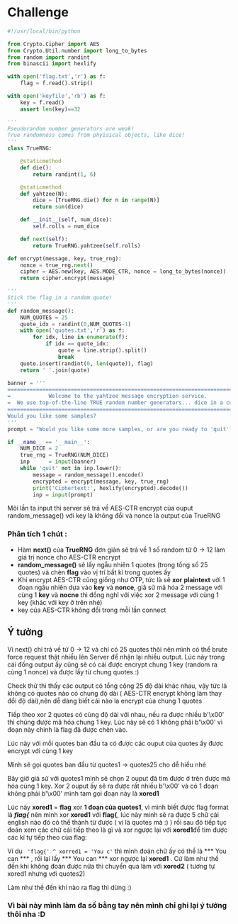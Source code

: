 # Challenge

```py
#!/usr/local/bin/python

from Crypto.Cipher import AES
from Crypto.Util.number import long_to_bytes
from random import randint
from binascii import hexlify

with open('flag.txt','r') as f:
    flag = f.read().strip()

with open('keyfile','rb') as f:
    key = f.read()
    assert len(key)==32

'''
Pseudorandom number generators are weak!
True randomness comes from phyisical objects, like dice!
'''
class TrueRNG:

    @staticmethod
    def die():
        return randint(1, 6)

    @staticmethod
    def yahtzee(N):
        dice = [TrueRNG.die() for n in range(N)]
        return sum(dice)

    def __init__(self, num_dice):
        self.rolls = num_dice

    def next(self):
        return TrueRNG.yahtzee(self.rolls)

def encrypt(message, key, true_rng):
    nonce = true_rng.next()
    cipher = AES.new(key, AES.MODE_CTR, nonce = long_to_bytes(nonce))
    return cipher.encrypt(message)

'''
Stick the flag in a random quote!
'''
def random_message():
    NUM_QUOTES = 25
    quote_idx = randint(0,NUM_QUOTES-1)
    with open('quotes.txt','r') as f:
        for idx, line in enumerate(f):
            if idx == quote_idx:
                quote = line.strip().split()
                break
    quote.insert(randint(0, len(quote)), flag)
    return ' '.join(quote)

banner = '''
============================================================================
=            Welcome to the yahtzee message encryption service.            =
=  We use top-of-the-line TRUE random number generators... dice in a cup!  =
============================================================================
Would you like some samples?
'''
prompt = "Would you like some more samples, or are you ready to 'quit'?\n"

if __name__ == '__main__':
    NUM_DICE = 2
    true_rng = TrueRNG(NUM_DICE)
    inp      = input(banner)
    while 'quit' not in inp.lower():
        message = random_message().encode()
        encrypted = encrypt(message, key, true_rng)
        print('Ciphertext:', hexlify(encrypted).decode())
        inp = input(prompt)
```
Mõi lần ta input thì server sẽ trả về AES-CTR encrypt của ouput random_message() với key là không đổi và nonce là output của TrueRNG

### Phân tích 1 chút :
* Hàm **next()** của **TrueRNG** đơn giản sẽ trả về 1 số random từ 0 -> 12 làm giá trị nonce cho AES-CTR encrypt
* **random_message()** sẽ lấy ngẫu nhiên 1 quotes (trong tổng số 25 quotes) và chèn **flag** vào vị trí bất kì trong quotes ấy
* Khi encrypt AES-CTR cũng giống như OTP, tức là sẽ **xor** **plaintext** với 1 đoạn ngâu nhiên dựa vào **key** và **nonce**, giã sử mã hóa 2 message với cùng 1  **key** và **nocne** thì đồng nghĩ với việc xor 2 message với cùng 1 key (khác với key ở trên nhé)
* key của AES-CTR không đổi trong mỗi lần connect

## Ý tưởng 
Vì next() chỉ trả về từ 0 -> 12 và chỉ có 25 quotes thôi nên mình có thể brute force request thật nhiều lên Server để nhận lại nhiều output. Lúc này trong cái đống output ấy cũng sẽ có cái được encrypt chung 1 key (random ra cùng 1 nonce)  và được lấy từ chung quotes :)

Check thử thì thấy các output có tổng cộng 25 độ dài khác nhau, vậy tức là không có quotes nào có chung độ dài ( AES-CTR encrypt không làm thay đổi độ dài),nên dễ dàng biết cái nào la encrypt của chung 1 quotes

Tiếp theo xor 2 quotes có cùng độ dài với nhau, nếu ra được nhiều  b'\x00' thì chúng được mã hóa chung 1 key. Lúc này sẽ có 1 không phải b'\x00' vì đoạn này chinh là flag đã được chèn vào.

Lúc này với mỗi quotes ban đầu ta có được các ouput của quotes ấy được encrypt với cùng 1 key

Mình sẽ gọi quotes ban đầu từ quotes1 -> quotes25 cho dễ hiểu nhé

Bây giờ giá sử với quotes1 mình sẽ chọn 2 ouput đã tìm được ở trên được mã hóa cùng 1 key. Xor 2 ouput ấy sẽ ra được rất nhiều b'\x00' và có 1 đoạn không phải b'\x00' mình tam gọi đoạn này là **xored1**

Lúc này **xored1** = **flag** xor **1 đoạn của quotes1**, vì mình biết được flag format là ***flag{*** nên mình  xor **xored1** với **flag{**, lúc này mình sẽ ra được 5 chữ cái english nào đó có thể thành từ được ( vì là quotes mà :) ) rồi sau đó tiếp tục đoán xem các chữ cái tiếp theo là gì và xor ngược lại với **xored1**để tìm được các kí tự tiếp theo của flag: 

Ví dụ ``` 'flag{' ^ xorred1 = 'You c'``` thì mình đoán chữ ấy có thể là *** You can *** , rồi lại lấy *** You can *** xor ngược lại **xored1** . Cứ làm như thế đến khi không đoán được nữa thì chuyển qua làm với **xored2** ( tương tự xored1 nhưng với quotes2) 

Làm như thế đến khi nào ra flag thì dừng :)

### Vì bài này mình làm đa số bằng tay nên mình chỉ ghi lại ý tưởng thôi nha :D



